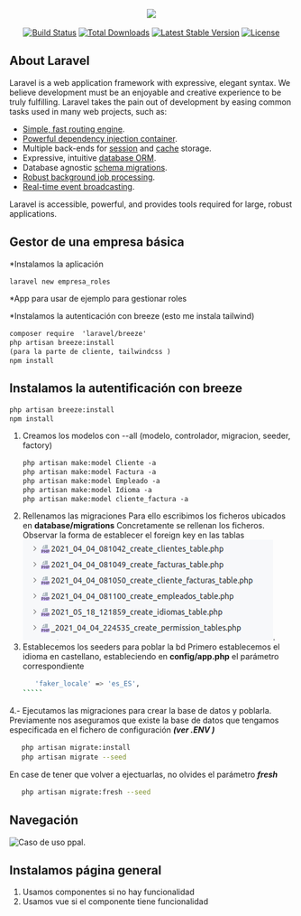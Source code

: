 <p align="center"><a href="https://laravel.com" target="_blank"><img src="https://raw.githubusercontent.com/laravel/art/master/logo-lockup/5%20SVG/2%20CMYK/1%20Full%20Color/laravel-logolockup-cmyk-red.svg" width="400"></a></p>

<p align="center">
<a href="https://travis-ci.org/laravel/framework"><img src="https://travis-ci.org/laravel/framework.svg" alt="Build Status"></a>
<a href="https://packagist.org/packages/laravel/framework"><img src="https://img.shields.io/packagist/dt/laravel/framework" alt="Total Downloads"></a>
<a href="https://packagist.org/packages/laravel/framework"><img src="https://img.shields.io/packagist/v/laravel/framework" alt="Latest Stable Version"></a>
<a href="https://packagist.org/packages/laravel/framework"><img src="https://img.shields.io/packagist/l/laravel/framework" alt="License"></a>
</p>

## About Laravel

Laravel is a web application framework with expressive, elegant syntax. We believe development must be an enjoyable and creative experience to be truly fulfilling. Laravel takes the pain out of development by easing common tasks used in many web projects, such as:

- [Simple, fast routing engine](https://laravel.com/docs/routing).
- [Powerful dependency injection container](https://laravel.com/docs/container).
- Multiple back-ends for [session](https://laravel.com/docs/session) and [cache](https://laravel.com/docs/cache) storage.
- Expressive, intuitive [database ORM](https://laravel.com/docs/eloquent).
- Database agnostic [schema migrations](https://laravel.com/docs/migrations).
- [Robust background job processing](https://laravel.com/docs/queues).
- [Real-time event broadcasting](https://laravel.com/docs/broadcasting).

Laravel is accessible, powerful, and provides tools required for large, robust applications.

## Gestor de una empresa básica
*Instalamos la aplicación
``````shell
laravel new empresa_roles
``````

*App para usar de ejemplo para gestionar roles

*Instalamos la autenticación con breeze (esto me instala tailwind)
``````shell
composer require  'laravel/breeze'
php artisan breeze:install
(para la parte de cliente, tailwindcss )
npm install  
``````

## Instalamos la autentificación con breeze
   ``````shell
   php artisan breeze:install
   npm install
   ``````



1. Creamos los modelos con --all (modelo, controlador, migracion, seeder, factory)
   ``````shell
   php artisan make:model Cliente -a
   php artisan make:model Factura -a
   php artisan make:model Empleado -a
   php artisan make:model Idioma -a
   php artisan make:model cliente_factura -a 
   ``````
2. Rellenamos las migraciones
   Para ello escribimos los ficheros ubicados en ****database/migrations****
   Concretamente se rellenan los ficheros.
   Observar la forma de establecer el foreign key en las tablas
      ![Migraciones](./documentacion/imagenes/migraciones.png).
3. Establecemos los seeders para poblar la bd
    Primero establecemos el idioma en castellano, estableciendo en
   ****config/app.php**** el parámetro correspondiente
   ``````bash
      'faker_locale' => 'es_ES',
   `````
4.- Ejecutamos las migraciones para crear la base de datos y poblarla. Previamente nos aseguramos que existe la base de datos que tengamos especificada en el fichero de configuración ***(ver .ENV )***
   ``````bash
      php artisan migrate:install
      php artisan migrate --seed
   ``````
   En case de tener que volver a ejectuarlas, no olvides el parámetro *****fresh*****
   ``````bash
      php artisan migrate:fresh --seed
   ``````
   

## Navegación
![Caso de uso ppal](./documentacion/Caso_uso.png).

## Instalamos página general 
1. Usamos componentes si no hay funcionalidad
2. Usamos vue si el componente tiene funcionalidad





